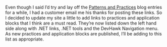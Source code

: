 Even though I said I’d try and lay off the [Patterns and
Practices](http://www.microsoft.com/resources/practices/) blog entries
for a while, I had a customer email me his thanks for posting these
links. So I decided to update my site a little to add links to practices
and application blocks that I think are a must read. They’re now listed
down the left hand side along with .NET links, .NET tools and the
DevHawk Navigation menu. As new practices and application blocks are
published, I’ll be adding to this list as appropriate.
